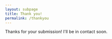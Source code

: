 ```yaml
---
layout: subpage
title: Thank you!
permalink: /thankyou
---
```


Thanks for your submission! I'll be in contact soon.
